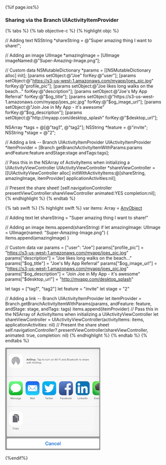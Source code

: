{%if page.ios%}
### Sharing via the Branch UIActivityItemProvider




{% tabs %}
{% tab objective-c %}
{% highlight objc %}

// Adding text
NSString *shareString = @"Super amazing thing I want to share!";

// Adding an image
UIImage *amazingImage = [UIImage imageNamed:@"Super-Amazing-Image.png"];

// Custom data
NSMutableDictionary *params = [[NSMutableDictionary alloc] init];
[params setObject:@"Joe" forKey:@"user"];
[params setObject:@"https://s3-us-west-1.amazonaws.com/myapp/joes_pic.jpg" forKey:@"profile_pic"];
[params setObject:@"Joe likes long walks on the beach..." forKey:@"description"];
[params setObject:@"Joe's My App Referral" forKey:@"$og_title"];
[params setObject:@"https://s3-us-west-1.amazonaws.com/myapp/joes_pic.jpg" forKey:@"$og_image_url"];
[params setObject:@"Join Joe in My App - it's awesome" forKey:@"$og_description"];
[params setObject:@"http://myapp.com/desktop_splash" forKey:@"$desktop_url"];

NSArray *tags = @[@"tag1", @"tag2"];
NSString *feature = @"invite";
NSString *stage = @"2";

// Adding a link -- Branch UIActivityItemProvider
UIActivityItemProvider *itemProvider = [Branch getBranchActivityItemWithParams:params andFeature:feature andStage:stage andTags:tags];

// Pass this in the NSArray of ActivityItems when initializing a UIActivityViewController
UIActivityViewController *shareViewController = [[UIActivityViewController alloc] initWithActivityItems:@[shareString, amazingImage, itemProvider] applicationActivities:nil];

// Present the share sheet!
[self.navigationController presentViewController:shareViewController animated:YES completion:nil];
{% endhighlight %}
{% endtab %}





{% tab swift %}
{% highlight swift %}
var items: Array = [AnyObject]()

// Adding text
let shareString = "Super amazing thing I want to share!"

// Adding an image
items.append(shareString)
if let amazingImage: UIImage = UIImage(named: "Super-Amazing-Image.png") {
    items.append(amazingImage)
}

// Custom data
var params = ["user": "Joe"]
params["profile_pic"] = "https://s3-us-west-1.amazonaws.com/myapp/joes_pic.jpg"
params["description"] = "Joe likes long walks on the beach..."
params["$og_title"] = "Joe's My App Referral"
params["$og_image_url"] = "https://s3-us-west-1.amazonaws.com/myapp/joes_pic.jpg"
params["$og_description"] = "Join Joe in My App - it's awesome"
params["$desktop_url"] = "http://myapp.com/desktop_splash"

let tags = ["tag1", "tag2"]
let feature = "invite"
let stage = "2"

// Adding a link -- Branch UIActivityItemProvider
let itemProvider = Branch.getBranchActivityItemWithParams(params, andFeature: feature, andStage: stage, andTags: tags)
items.append(itemProvider)
// Pass this in the NSArray of ActivityItems when initializing a UIActivityViewController
let shareViewController = UIActivityViewController(activityItems: items,
                                                   applicationActivities: nil)
// Present the share sheet
self.navigationController?.presentViewController(shareViewController,
                                                 animated: true,
                                                 completion: nil)
{% endhighlight %}
{% endtab %}
{% endtabs %}

![ios share sheet](/img/ingredients/sdk_links/ios_share_sheet.jpg)

{%endif%}
